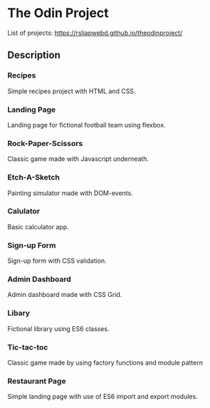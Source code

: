 # The Odin Project

List of projects: https://rsliapwebd.github.io/theodinproject/

## Description

### Recipes

Simple recipes project with HTML and CSS.

### Landing Page

Landing page for fictional football team using flexbox.

### Rock-Paper-Scissors

Classic game made with Javascript underneath.

### Etch-A-Sketch

Painting simulator made with DOM-events.

### Calulator

Basic calculator app.

### Sign-up Form

Sign-up form with CSS validation.

### Admin Dashboard

Admin dashboard made with CSS Grid.

### Libary

Fictional library using ES6 classes.

### Tic-tac-toc

Classic game made by using factory functions and module pattern

### Restaurant Page

Simple landing page with use of ES6 import and export modules.
